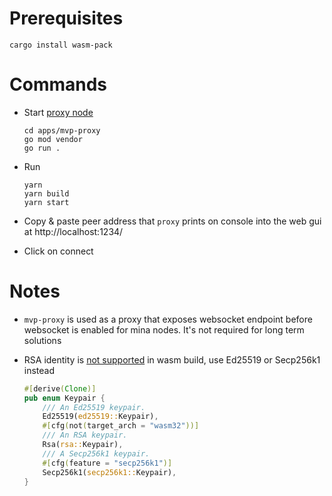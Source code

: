 # Prerequisites

```
cargo install wasm-pack
```

# Commands

- Start [proxy node](https://github.com/ChainSafe/mina-rs/tree/main/apps/mvp-proxy)

  ```
  cd apps/mvp-proxy
  go mod vendor
  go run .
  ```

- Run

  ```
  yarn
  yarn build
  yarn start
  ```

- Copy & paste peer address that `proxy` prints on console into the web gui at http://localhost:1234/
- Click on connect

# Notes

- `mvp-proxy` is used as a proxy that exposes websocket endpoint before websocket is enabled for mina nodes. It's not required for long term solutions

- RSA identity is [not supported](https://github.com/libp2p/rust-libp2p/blob/a168410dbed0d0941f2e5a14543206044ccb2260/core/src/identity.rs#L70) in wasm build, use Ed25519 or Secp256k1 instead

  ```rust
  #[derive(Clone)]
  pub enum Keypair {
      /// An Ed25519 keypair.
      Ed25519(ed25519::Keypair),
      #[cfg(not(target_arch = "wasm32"))]
      /// An RSA keypair.
      Rsa(rsa::Keypair),
      /// A Secp256k1 keypair.
      #[cfg(feature = "secp256k1")]
      Secp256k1(secp256k1::Keypair),
  }
  ```
